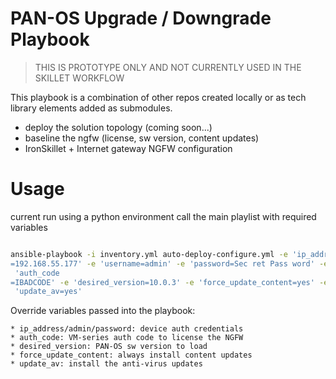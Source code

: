 # PAN-OS Upgrade / Downgrade Playbook

> THIS IS PROTOTYPE ONLY AND NOT CURRENTLY USED IN THE SKILLET WORKFLOW

This playbook is a combination of other repos created locally or as tech library
elements added as submodules.

 * deploy the solution topology (coming soon...)
 * baseline the ngfw (license, sw version, content updates)
 * IronSkillet + Internet gateway NGFW configuration

# Usage

current run using a python environment
call the main playlist with required variables


```bash

ansible-playbook -i inventory.yml auto-deploy-configure.yml -e 'ip_address
=192.168.55.177' -e 'username=admin' -e 'password=Sec ret Pass word' -e
 'auth_code
=IBADCODE' -e 'desired_version=10.0.3' -e 'force_update_content=yes' -e
 'update_av=yes'

```

Override variables passed into the playbook:

    * ip_address/admin/password: device auth credentials
    * auth_code: VM-series auth code to license the NGFW
    * desired_version: PAN-OS sw version to load
    * force_update_content: always install content updates
    * update_av: install the anti-virus updates
    
